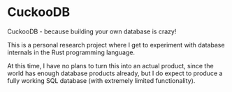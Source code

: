 # CuckooDB

CuckooDB - because building your own database is crazy!

This is a personal research project where I get to experiment with database internals in the Rust programming language.

At this time, I have no plans to turn this into an actual product, since the world has enough database products already, but I do expect to produce a fully working SQL database (with extremely limited functionality).